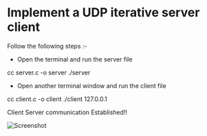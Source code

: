# Implement a UDP iterative server client

Follow the following steps :-

- Open the terminal and run the server file

cc server.c -o server
./server

- Open another terminal window and run the client file

cc client.c -o client
./client 127.0.0.1


Client Server communication Established!!

![Screenshot](Prog2-SS.png)

